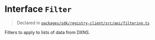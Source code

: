 # Interface `Filter`
> Declared in [`packages/sdk/registry-client/src/api/filtering.ts`](.)

Filters to apply to lists of data from DXNS.
